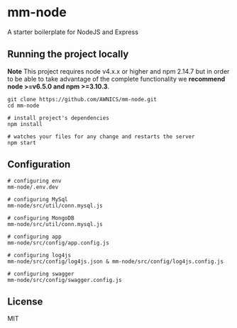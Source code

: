 # mm-node

A starter boilerplate for NodeJS and Express

## Running the project locally

**Note** This project requires node v4.x.x or higher and npm 2.14.7 but in order to be able to take advantage of the complete functionality we **recommend node >=v6.5.0 and npm >=3.10.3**.

```
git clone https://github.com/AWNICS/mm-node.git
cd mm-node

# install project's dependencies
npm install

# watches your files for any change and restarts the server
npm start
```

## Configuration

```
# configuring env
mm-node/.env.dev

# configuring MySql
mm-node/src/util/conn.mysql.js

# configuring MongoDB
mm-node/src/util/conn.mysql.js

# configuring app
mm-node/src/config/app.config.js

# configuring log4js
mm-node/src/config/log4js.json & mm-node/src/config/log4js.config.js

# configuring swagger
mm-node/src/config/swagger.config.js
```

## License
MIT